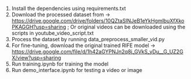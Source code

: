1. Install the dependencies using requirements.txt
2. Download the processed dataset from -> https://drive.google.com/drive/folders/10QZtaSINJeB1eYkHgmlbuXfXkoPKAGGH?usp=sharing ; Or original videos can be downloaded using the scripts in youtube_video_script.txt
3. Process the dataset by running data_preprocess_smaller_vid.py
4. For fine-tuning, download the original trained RIFE model -> https://drive.google.com/file/d/1h42aGYPNJn2q8j_GVkS_yDu__G_UZ2GX/view?usp=sharing
5. Run training.ipynb for training the model
6. Run demo_interface.ipynb for testing a video or image